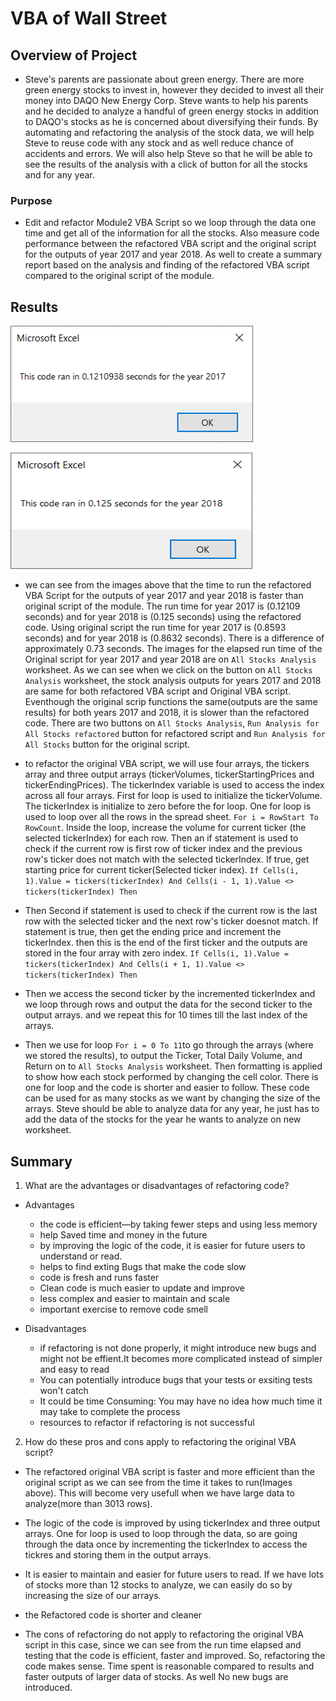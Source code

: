 # **VBA of Wall Street**
	
## **Overview of Project** 
* Steve's parents are passionate about green energy. There are more green energy stocks to invest in, however they decided to invest all their money into DAQO New Energy Corp. Steve wants to help his parents and he decided to analyze a handful of green energy stocks in addition to DAQO's stocks as he is concerned about diversifying their funds. By automating and refactoring the analysis of the stock data, we will help Steve to reuse code with any stock and as well reduce chance of accidents and errors. We will also help Steve so that he will be able to see the results of the analysis with a click of button for all the stocks and for any year.
 
### Purpose 
* Edit and refactor Module2 VBA Script so we loop through the data one time and get all of the information for all the stocks. Also measure code performance between the refactored VBA script and the original script for the outputs of year 2017 and year 2018. As well to create a summary report based on the analysis and finding of the refactored VBA script compared to the original script of the module.

## **Results** 

![Elapsed run time for Output 2017](./VBA_Challenge_2017.png) 

![Elapsed run time for Output 2018](./VBA_Challenge_2018.png) 

* we can see from the images above that the time to run the refactored VBA Script for the outputs of year 2017 and year 2018 is faster than original script of the module. The run time for year 2017 is (0.12109 seconds) and for year 2018 is (0.125 seconds) using the refactored code. Using original script the run time for year 2017 is (0.8593 seconds) and for year 2018 is (0.8632 seconds). There is a difference of approximately 0.73 seconds. The images for the elapsed run time of the Original script for year 2017 and year 2018 are on `All Stocks Analysis` worksheet. As we can see when we click on the button on `All Stocks Analysis` worksheet, the stock analysis outputs for years 2017 and 2018 are same for both refactored VBA script and Original VBA script. Eventhough the original scrip functions the same(outputs are the same results) for both years 2017 and 2018, it is slower than the refactored code. There are two buttons on `All Stocks Analysis`, `Run Analysis for All Stocks refactored` button for refactored script and `Run Analysis for All Stocks` button for the original script.
 
* to refactor the original VBA script, we will use four arrays, the tickers array and three output arrays (tickerVolumes, tickerStartingPrices and tickerEndingPrices). The tickerIndex variable is used to access the index across all four arrays. First for loop is used to initialize the tickerVolume. The tickerIndex is initialize to zero before the for loop. One for loop is used to loop over all the rows in the spread sheet. `For i = RowStart To RowCount`. Inside the loop, increase the volume for current ticker (the selected tickerIndex) for each row. Then an if statement is used to check if the current row is first row of ticker index and the previous row's ticker does not match with the selected tickerIndex. If true, get starting price for current ticker(Selected ticker index).
`If Cells(i, 1).Value = tickers(tickerIndex) And Cells(i - 1, 1).Value <> tickers(tickerIndex) Then`

* Then Second if statement is used to check if the current row is the last row with the selected ticker and the next row's ticker doesnot match. If statement is true, then get the ending price and increment the tickerIndex. then this is the end of the first ticker and the outputs are stored in the four array with zero index. 
`If Cells(i, 1).Value = tickers(tickerIndex) And Cells(i + 1, 1).Value <> tickers(tickerIndex) Then`

* Then we access the second ticker by the incremented tickerIndex and we loop through rows and output the data for the second ticker to the output arrays. and we repeat this for 10 times till the last index of the arrays.

* Then we use for loop `For i = 0 To 11`to go through the arrays (where we stored the results), to output the Ticker, Total Daily Volume, and Return on to `All Stocks Analysis` worksheet. Then formatting is applied to show how each stock performed by changing the cell color. There is one for loop and the code is shorter and easier to follow. These code can be used for as many stocks as we want by changing the size of the arrays. Steve should be able to analyze data for any year, he just has to add the data of the stocks for the year he wants to analyze on new worksheet.


## **Summary** 

1. What are the advantages or disadvantages of refactoring code? 

* Advantages  
	* the code is efficient—by taking fewer steps and using less 	memory 
	* help Saved time and money in the future
	* by improving the logic of the code, it is easier for 		future users to understand or read.
	* helps to find exting Bugs that make the code slow 
	* code is fresh and runs faster
	* Clean code is much easier to update and improve
	* less complex and easier to maintain and scale
	* important exercise to remove code smell
		
* Disadvantages
	* if refactoring is not done properly, it might introduce new bugs and might not be effient.It becomes more complicated instead of simpler and easy to read 
	* You can potentially introduce bugs that your tests or exsiting tests won't catch 
	* It could be time Consuming: You may have no idea how much time it may take to complete the process
	* resources to refactor if refactoring is not successful
	
2. How do these pros and cons apply to refactoring the original VBA script? 
* The refactored original VBA script is faster and more efficient than the original script as we can see from the time it takes to run(Images above). This will become very usefull when we have large data to analyze(more than 3013 rows). 
* The logic of the code is improved by using tickerIndex and three output arrays. One for loop is used to loop through the data, so are going through the data once by incrementing the tickerIndex to access the tickres and storing them in the output arrays.
* It is easier to maintain and easier for future users to read. If we have lots of stocks more than 12 stocks to analyze, we can easily do so by increasing the size of our arrays.
* the Refactored code is shorter and cleaner 

* The cons of refactoring do not apply to refactoring the original VBA script in this case, since we can see from the run time elapsed and testing that the code is efficient, faster and improved. So, refactoring the code makes sense. Time spent is reasonable compared to results and faster outputs of larger data of stocks. As well No new bugs are introduced. 
